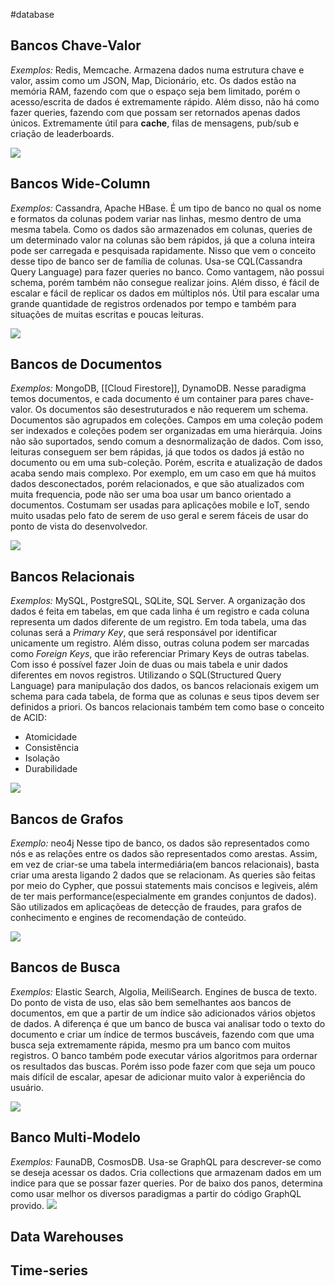 #database
## Bancos Chave-Valor
*Exemplos:* Redis, Memcache.
Armazena dados numa estrutura chave e valor, assim como um JSON, Map, Dicionário, etc.
Os dados estão na memória RAM, fazendo com que o espaço seja bem limitado, porém o acesso/escrita de dados é extremamente rápido. Além disso, não há como fazer queries, fazendo com que possam ser retornados apenas dados únicos.
Extremamente útil para **cache**, filas de mensagens, pub/sub e criação de leaderboards.

![](/_assets/Pasted%20image%2020230108224638.png)

## Bancos Wide-Column
*Exemplos:* Cassandra, Apache HBase.
É um tipo de banco no qual os nome e formatos da colunas podem variar nas linhas, mesmo dentro de uma mesma tabela. Como os dados são armazenados em colunas, queries de um determinado valor na colunas são bem rápidos, já que a coluna inteira pode ser carregada e pesquisada rapidamente.
Nisso que vem o conceito desse tipo de banco ser de família de colunas.
Usa-se CQL(Cassandra Query Language) para fazer queries no banco. Como vantagem, não possui schema, porém também não consegue realizar joins. Além disso, é fácil de escalar e fácil de replicar os dados em múltiplos nós.
Útil para escalar uma grande quantidade de registros ordenados por tempo e também para situações de muitas escritas e poucas leituras.

![](/_assets/Pasted%20image%2020230108224656.png)

## Bancos de Documentos
*Exemplos:* MongoDB, [[Cloud Firestore]], DynamoDB.
Nesse paradigma temos documentos, e cada documento é um container para pares chave-valor. Os documentos são desestruturados e não requerem um schema.
Documentos são agrupados em coleções. Campos em uma coleção podem ser indexados e coleções podem ser organizadas em uma hierárquia. Joins não são suportados, sendo comum a desnormalização de dados. 
Com isso, leituras conseguem ser bem rápidas, já que todos os dados já estão no documento ou em uma sub-coleção. Porém, escrita e atualização de dados acaba sendo mais complexo. Por exemplo, em um caso em que há muitos dados desconectados, porém relacionados, e que são atualizados com muita frequencia, pode não ser uma boa usar um banco orientado a documentos.
Costumam ser usadas para aplicações mobile e IoT, sendo muito usadas pelo fato de serem de uso geral e serem fáceis de usar do ponto de vista do desenvolvedor.

![](/_assets/Pasted%20image%2020230108224706.png)

## Bancos Relacionais
*Exemplos:* MySQL, PostgreSQL, SQLite, SQL Server.
A organização dos dados é feita em tabelas, em que cada linha é um registro e cada coluna representa um dados diferente de um registro. Em toda tabela, uma das colunas será a *Primary Key*, que será responsável por identificar unicamente um registro. 
Além disso, outras coluna podem ser marcadas como *Foreign Keys*, que irão referenciar Primary Keys de outras tabelas. Com isso é possível fazer Join de duas ou mais tabela e unir dados diferentes em novos registros.
Utilizando o SQL(Structured Query Language) para manipulação dos dados, os bancos relacionais exigem um schema para cada tabela, de forma que as colunas e seus tipos devem ser definidos a priori.
Os bancos relacionais também tem como base o conceito de ACID:
- Atomicidade
- Consistência
- Isolação
- Durabilidade

![](/_assets/Pasted%20image%2020230108224718.png)

## Bancos de Grafos
*Exemplo:* neo4j
Nesse tipo de banco, os dados são representados como nós e as relações entre os dados são representados como arestas. Assim, em vez de criar-se uma tabela intermediária(em bancos relacionais), basta criar uma aresta ligando 2 dados que se relacionam.
As queries são feitas por meio do Cypher, que possui statements mais concisos e legiveis, além de ter mais performance(especialmente em grandes conjuntos de dados).
São utilizados em aplicaçõeas de detecção de fraudes, para grafos de conhecimento e engines de recomendação de conteúdo.

![](/_assets/Pasted%20image%2020230108224728.png)

## Bancos de Busca
*Exemplos:* Elastic Search, Algolia, MeiliSearch.
Engines de busca de texto. Do ponto de vista de uso, elas são bem semelhantes aos bancos de documentos, em que a partir de um índice são adicionados vários objetos de dados.
A diferença é que um banco de busca vai analisar todo o texto do documento e criar um índice de termos buscáveis, fazendo com que uma busca seja extremamente rápida, mesmo pra um banco com muitos registros. 
O banco também pode executar vários algoritmos para ordernar os resultados das buscas. Porém isso pode fazer com que seja um pouco mais difícil de escalar, apesar de adicionar muito valor à experiência do usuário.

![](/_assets/Pasted%20image%2020230108224455.png)


## Banco Multi-Modelo
*Exemplos:* FaunaDB, CosmosDB.
Usa-se GraphQL para descrever-se como se deseja acessar os dados. Cria collections que armazenam dados em um indice para que se possar fazer queries. Por de baixo dos panos, determina como usar melhor os diversos paradigmas a partir do código GraphQL provido.
![](_assets/Pasted%20image%2020230108224820.png)

## Data Warehouses


## Time-series